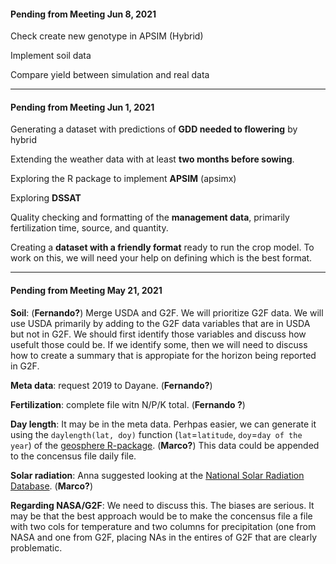 #### Pending from Meeting Jun 8, 2021


Check create new genotype in APSIM (Hybrid)

Implement soil data

Compare yield between simulation and real data


---------------------------------------------------------------------------------


#### Pending from Meeting Jun 1, 2021

Generating a dataset with predictions of **GDD needed to flowering** by hybrid

Extending the weather data with at least **two months before sowing**.

Exploring the R package to implement **APSIM** (apsimx)

Exploring **DSSAT**

Quality checking and formatting of the **management data**, primarily fertilization time, source, and quantity.

Creating a **dataset with a friendly format** ready to run the crop model. To work on this, we will need your help on defining which is the best format.

---------------------------------------------------------------------------------

#### Pending from Meeting May 21, 2021
 
**Soil**: (**Fernando?**)
Merge USDA and G2F. We will prioritize G2F data. We will use USDA primarily by adding to the G2F data variables that are in USDA but not in G2F. We should first identify those variables and discuss how usefult those could be. If we identify some, then we will need to discuss how to create a summary that is appropiate for the horizon being reported in G2F. 

**Meta data**: request 2019 to Dayane. (**Fernando?**)
 
**Fertilization**: complete file witn N/P/K total. (**Fernando ?**)

**Day length**: It may be in the meta data. Perhpas easier, we can generate it using the `daylength(lat, doy)` function (`lat`=`latitude`, `doy`=`day of the year`) of the [geosphere R-package](https://cran.r-project.org/web/packages/geosphere/index.html). (**Marco?**) This data could be appended to the concensus file daily file. 

**Solar radiation**: Anna suggested looking at the [National Solar Radiation Database](https://nsrdb.nrel.gov/). (**Marco?**)

**Regarding NASA/G2F**: We need to discuss this. The biases are serious. It may be that the best approach would be to make the concensus file a file with two cols for temperature and two columns for precipitation (one from NASA and one from G2F, placing NAs in the entires of G2F that are clearly problematic. 





   
